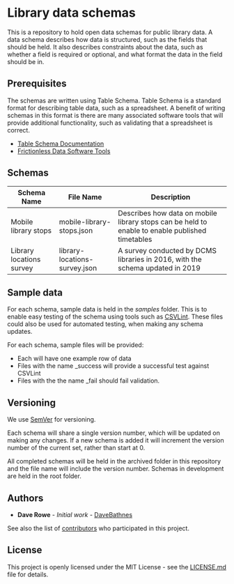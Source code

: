 # Library data schemas

This is a repository to hold open data schemas for public library data. A data schema describes how data is structured, such as the fields that should be held. It also describes constraints about the data, such as whether a field is required or optional, and what format the data in the field should be in.

## Prerequisites

The schemas are written using Table Schema. Table Schema is a standard format for describing table data, such as a spreadsheet. A benefit of writing schemas in this format is there are many associated software tools that will provide additional functionality, such as validating that a spreadsheet is correct.

- [Table Schema Documentation](https://frictionlessdata.io/docs/table-schema/)
- [Frictionless Data Software Tools](https://frictionlessdata.io/software/)

## Schemas

| Schema Name | File Name | Description |
| ----------- | --------- | ----------- |
| Mobile library stops | mobile-library-stops.json | Describes how data on mobile library stops can be held to enable to enable published timetables |
| Library locations survey | library-locations-survey.json | A survey conducted by DCMS libraries in 2016, with the schema updated in 2019 |

## Sample data

For each schema, sample data is held in the *samples* folder. This is to enable easy testing of the schema using tools such as [CSVLint](https://csvlint.io/). These files could also be used for automated testing, when making any schema updates.

For each schema, sample files will be provided:
- Each will have one example row of data
- Files with the name _success will provide a successful test against CSVLint
- Files with the the name _fail should fail validation.

## Versioning

We use [SemVer](http://semver.org/) for versioning.

Each schema will share a single version number, which will be updated on making any changes. If a new schema is added it will increment the version number of the current set, rather than start at 0.

All completed schemas will be held in the archived folder in this repository and the file name will include the version number. Schemas in development are held in the root folder.

## Authors

* **Dave Rowe** - *Initial work* - [DaveBathnes](https://github.com/DaveBathnes)

See also the list of [contributors](https://github.com/librarieshacked/schema-librarydata/contributors) who participated in this project.

## License

This project is openly licensed under the MIT License - see the [LICENSE.md](LICENSE.md) file for details.
